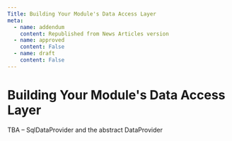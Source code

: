 ```yaml
---
Title: Building Your Module's Data Access Layer
meta:
  - name: addendum
    content: Republished from News Articles version
  - name: approved
    content: False
  - name: draft
    content: False
---
```

# Building Your Module's Data Access Layer

TBA – SqlDataProvider and the abstract DataProvider

